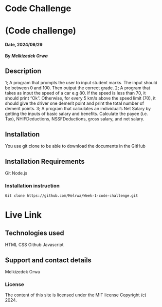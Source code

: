 # Code Challenge
# (Code challenge)

#### Date, 2024/09/29

#### By *Melkizedek Orwa*

## Description
1; A program that prompts the user to input student marks. The input should be between 0 and 100. Then output the correct grade.
2; A program that takes as input the speed of a car e.g 80. If the speed is less than 70, it should print “Ok”. Otherwise, for every 5 km/s above the speed limit (70), it should give the driver one demerit point and print the total number of demerit points.
3; A program that   calculates an individual’s Net Salary by getting the inputs of basic salary and benefits. Calculate the payee (i.e. Tax), NHIFDeductions, NSSFDeductions, gross salary, and net salary. 


## Installation
You use git clone to be able to download the documents in the GitHub

## Installation Requirements
Git
Node.js


### Installation instruction
```
Git clone https://github.com/Melrwa/Week-1-code-challenge.git

```

# Live Link


## Technologies used
HTML
CSS
Github
Javascript

## Support and contact details
Melkizedek Orwa

### License
The content of this site is licensed under the MIT license
Copyright (c) 2024.


